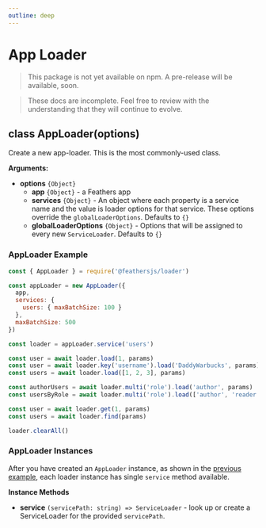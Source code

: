 ```yaml
---
outline: deep
---
```


# App Loader

<BlockQuote type="danger" label="Unpublished">

This package is not yet available on npm. A pre-release will be available, soon.

</BlockQuote>

<BlockQuote label="Work in Progress">

These docs are incomplete. Feel free to review with the understanding that they will continue to evolve.

</BlockQuote>

## class AppLoader(options)

Create a new app-loader. This is the most commonly-used class.

**Arguments:**

- **options** `{Object}`
  - **app** `{Object}` - a Feathers app
  - **services** `{Object}` - An object where each property is a service name and the value is loader options for that service. These options override the `globalLoaderOptions`. Defaults to `{}`
  - **globalLoaderOptions** `{Object}` - Options that will be assigned to every new `ServiceLoader`. Defaults to `{}`

### AppLoader Example

```js
const { AppLoader } = require('@feathersjs/loader')

const appLoader = new AppLoader({
  app,
  services: {
    users: { maxBatchSize: 100 }
  },
  maxBatchSize: 500
})

const loader = appLoader.service('users')

const user = await loader.load(1, params)
const user = await loader.key('username').load('DaddyWarbucks', params)
const users = await loader.load([1, 2, 3], params)

const authorUsers = await loader.multi('role').load('author', params)
const usersByRole = await loader.multi('role').load(['author', 'reader'], params)

const user = await loader.get(1, params)
const users = await loader.find(params)

loader.clearAll()
```

### AppLoader Instances

After you have created an `AppLoader` instance, as shown in the [previous example](#apploader-example), each loader instance has single `service` method available.

**Instance Methods**

- **service** `(servicePath: string) => ServiceLoader` - look up or create a ServiceLoader for the provided `servicePath`.
